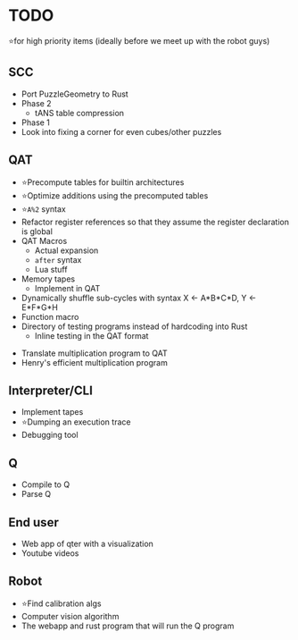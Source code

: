 # TODO

⭐for high priority items (ideally before we meet up with the robot guys)

## SCC
- Port PuzzleGeometry to Rust
- Phase 2
  - tANS table compression
- Phase 1
- Look into fixing a corner for even cubes/other puzzles

## QAT
- ⭐Precompute tables for builtin architectures
- ⭐Optimize additions using the precomputed tables
- ⭐`A%2` syntax
- Refactor register references so that they assume the register declaration is global
- QAT Macros
  - Actual expansion
  - `after` syntax
  - Lua stuff
- Memory tapes
  - Implement in QAT
- Dynamically shuffle sub-cycles with syntax X ← A\*B\*C\*D, Y ← E\*F\*G\*H
- Function macro
- Directory of testing programs instead of hardcoding into Rust
  - Inline testing in the QAT format
<!-- Aren't these two are the same thing -->
- Translate multiplication program to QAT
- Henry's efficient multiplication program

## Interpreter/CLI
- Implement tapes
- ⭐Dumping an execution trace
- Debugging tool

## Q
- Compile to Q
- Parse Q

## End user
- Web app of qter with a visualization
- Youtube videos

## Robot
- ⭐Find calibration algs
- Computer vision algorithm
- The webapp and rust program that will run the Q program
